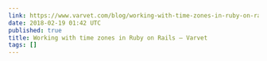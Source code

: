```yaml
---
link: https://www.varvet.com/blog/working-with-time-zones-in-ruby-on-rails/
date: 2018-02-19 01:42 UTC
published: true
title: Working with time zones in Ruby on Rails — Varvet
tags: []
---
```



